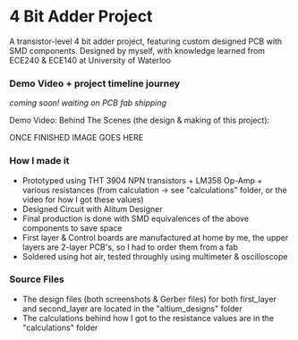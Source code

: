 # 4 Bit Adder Project

A transistor-level 4 bit adder project, featuring custom designed PCB with SMD components. Designed by myself, with knowledge learned from ECE240 & ECE140 at University of Waterloo


### Demo Video + project timeline journey
*coming soon! waiting on PCB fab shipping*

Demo Video: 
Behind The Scenes (the design & making of this project):


ONCE FINISHED IMAGE GOES HERE


### How I made it
- Prototyped using THT 3904 NPN transistors + LM358 Op-Amp + various resistances (from calculation -> see "calculations" folder, or the video for how I got these values)
- Designed Circuit with Alitum Designer
- Final production is done with SMD equivalences of the above components to save space
- First layer & Control boards are manufactured at home by me, the upper layers are 2-layer PCB's, so I had to order them from a fab
- Soldered using hot air, tested throughly using multimeter & oscilloscope


### Source Files
- The design files (both screenshots & Gerber files) for both first_layer and second_layer are located in the "altium_designs" folder
- The calculations behind how I got to the resistance values are in the "calculations" folder
